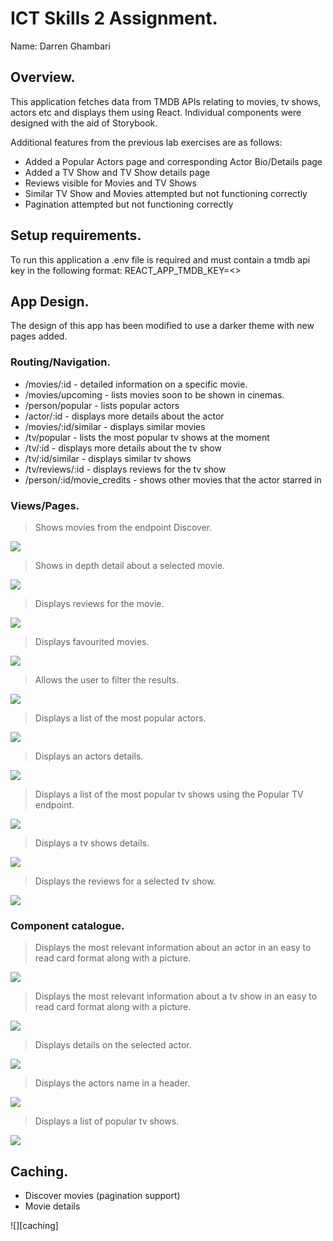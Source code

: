 # ICT Skills 2 Assignment.

Name: Darren Ghambari

## Overview.

This application fetches data from TMDB APIs relating to movies, tv shows, actors etc and displays them using React. Individual components were designed with the aid of Storybook.

Additional features from the previous lab exercises are as follows:

- Added a Popular Actors page and corresponding Actor Bio/Details page
- Added a TV Show and TV Show details page
- Reviews visible for Movies and TV Shows
- Similar TV Show and Movies attempted but not functioning correctly
- Pagination attempted but not functioning correctly

## Setup requirements.

To run this application a .env file is required and must contain a tmdb api key in the following format:
REACT_APP_TMDB_KEY=<<your api key here>>

## App Design.

The design of this app has been modified to use a darker theme with new pages added.

### Routing/Navigation.

- /movies/:id - detailed information on a specific movie.
- /movies/upcoming - lists movies soon to be shown in cinemas.
- /person/popular - lists popular actors
- /actor/:id - displays more details about the actor
- /movies/:id/similar - displays similar movies
- /tv/popular - lists the most popular tv shows at the moment
- /tv/:id - displays more details about the tv show
- /tv/:id/similar - displays similar tv shows
- /tv/reviews/:id - displays reviews for the tv show
- /person/:id/movie_credits - shows other movies that the actor starred in

### Views/Pages.

> Shows movies from the endpoint Discover.

![][home]

> Shows in depth detail about a selected movie.

![][movie_details]

> Displays reviews for the movie.

![][movie_reviews]

> Displays favourited movies.

![][favourite_movies]

> Allows the user to filter the results.

![][movie_filter]

> Displays a list of the most popular actors.

![][popular_actors]

> Displays an actors details.

![][actor_details]

> Displays a list of the most popular tv shows using the Popular TV endpoint.

![][tvshows]

> Displays a tv shows details.

![][tv_details]

> Displays the reviews for a selected tv show.

![][tv_reviews]

### Component catalogue.

> Displays the most relevant information about an actor in an easy to read card format along with a picture.

![][actor_card]

> Displays the most relevant information about a tv show in an easy to read card format along with a picture.

![][tv_show_card]

> Displays details on the selected actor.

![][actor_details_storybook]

> Displays the actors name in a header.

![][actor_header]

> Displays a list of popular tv shows.

![][tv_list]

## Caching.

- Discover movies (pagination support)
- Movie details

![][caching]

[actor_details]: ./public/actor_details.png
[favourite_movies]: ./public/favourite_movies.png
[home]: ./public/home.png
[movie_details]: ./public/movie_details.png
[movie_reviews]: ./public/movie_reviews.png
[movie_filter]: ./public/movie_filter.png
[popular_actors]: ./public/popular_actors.png
[stories]: ./public/stories.png
[tvshows]: ./public/tvshows.png
[tv_details]: ./public/tv_details.png
[tv_reviews]: ./public/tv_reviews.png
[upcoming]: ./public/upcoming.png
[actor_card]: ./public/actor_card.png
[tv_card]: ./public/tv_card.png
[actor_details_storybook]: ./public/actor_details_storybook.png
[actor_header]: ./public/actor_header.png
[tv_list]: ./public/tv_list.png
[tv_show_card]: ./public/tv_show_card.png

